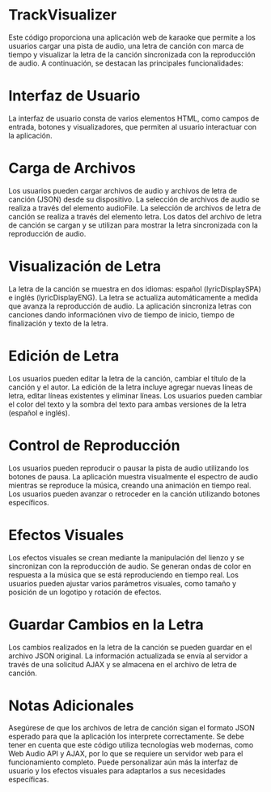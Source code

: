 # TrackVisualizer
Este código proporciona una aplicación web de karaoke que permite a los usuarios cargar una pista de audio, una letra de canción con marca de tiempo y visualizar la letra de la canción sincronizada con la reproducción de audio. A continuación, se destacan las principales funcionalidades:

# Interfaz de Usuario
La interfaz de usuario consta de varios elementos HTML, como campos de entrada, botones y visualizadores, que permiten al usuario interactuar con la aplicación.

# Carga de Archivos
Los usuarios pueden cargar archivos de audio y archivos de letra de canción (JSON) desde su dispositivo.
La selección de archivos de audio se realiza a través del elemento audioFile.
La selección de archivos de letra de canción se realiza a través del elemento letra.
Los datos del archivo de letra de canción se cargan y se utilizan para mostrar la letra sincronizada con la reproducción de audio.

# Visualización de Letra
La letra de la canción se muestra en dos idiomas: español (lyricDisplaySPA) e inglés (lyricDisplayENG).
La letra se actualiza automáticamente a medida que avanza la reproducción de audio.
La aplicación sincroniza letras con canciones dando informaciónen vivo de tiempo de inicio, tiempo de finalización y texto de la letra.

# Edición de Letra
Los usuarios pueden editar la letra de la canción, cambiar el título de la canción y el autor.
La edición de la letra incluye agregar nuevas líneas de letra, editar líneas existentes y eliminar líneas.
Los usuarios pueden cambiar el color del texto y la sombra del texto para ambas versiones de la letra (español e inglés).

# Control de Reproducción
Los usuarios pueden reproducir o pausar la pista de audio utilizando los botones de pausa.
La aplicación muestra visualmente el espectro de audio mientras se reproduce la música, creando una animación en tiempo real.
Los usuarios pueden avanzar o retroceder en la canción utilizando botones específicos.

# Efectos Visuales
Los efectos visuales se crean mediante la manipulación del lienzo y se sincronizan con la reproducción de audio.
Se generan ondas de color en respuesta a la música que se está reproduciendo en tiempo real.
Los usuarios pueden ajustar varios parámetros visuales, como tamaño y posición de un logotipo y rotación de efectos.

# Guardar Cambios en la Letra
Los cambios realizados en la letra de la canción se pueden guardar en el archivo JSON original.
La información actualizada se envía al servidor a través de una solicitud AJAX y se almacena en el archivo de letra de canción.

# Notas Adicionales
Asegúrese de que los archivos de letra de canción sigan el formato JSON esperado para que la aplicación los interprete correctamente.
Se debe tener en cuenta que este código utiliza tecnologías web modernas, como Web Audio API y AJAX, por lo que se requiere un servidor web para el funcionamiento completo.
Puede personalizar aún más la interfaz de usuario y los efectos visuales para adaptarlos a sus necesidades específicas.